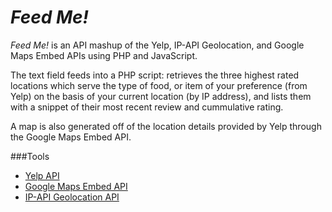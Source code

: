 _Feed Me!_
==========

_Feed Me!_ is an API mashup of the Yelp, IP-API Geolocation, and Google Maps Embed APIs using PHP and JavaScript. 

The text field feeds into a PHP script: retrieves the three highest rated locations which serve the type of food, or item of your preference (from Yelp) on the basis of your current location (by IP address), and lists them with a snippet of their most recent review and cummulative rating.

A map is also generated off of the location details provided by Yelp through the Google Maps Embed API.

###Tools

- [Yelp API](http://www.yelp.com/developers/documentation)
- [Google Maps Embed API](https://developers.google.com/maps/documentation/embed/guide)
- [IP-API Geolocation API](http://ip-api.com/docs/)
